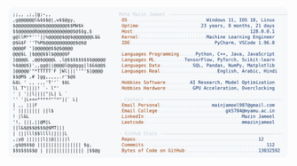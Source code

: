 <picture>
  <source srcset="https://raw.githubusercontent.com/mmazinjameel/mmazinjameel/main/dark_mode.svg?v=1753499979" media="(prefers-color-scheme: dark)">
  <img src="https://raw.githubusercontent.com/mmazinjameel/mmazinjameel/main/light_mode.svg?v=1753499979">
</picture>
